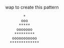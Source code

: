 wap to create this pattern

            *
           ooo
          *****
         ooooooo
        *********
       ooooooooooo
      *************
        